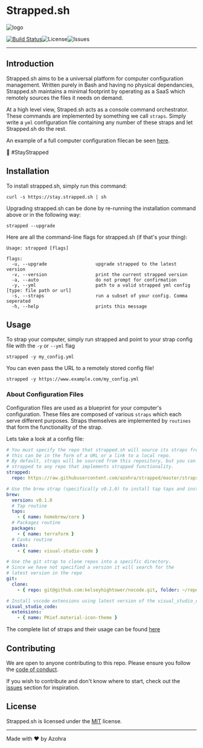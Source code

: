 # Strapped.sh

![logo](https://raw.githubusercontent.com/azohra/strapped/master/_static/img/logo-black.png)

[![Build Status](https://travis-ci.org/azohra/strapped.sh.svg?branch=master)](https://travis-ci.org/azohra/strapped.sh)![License](https://img.shields.io/github/license/azohra/strapped.sh.svg)![Issues](https://img.shields.io/github/issues/azohra/strapped.sh.svg)

---

## Introduction

Strapped.sh aims to be a universal platform for computer configuration management. Written purely in Bash
and having no physical dependancies, Strapped.sh maintains a minimal footprint by operating as a SaaS which remotely
sources the files it needs on demand.

At a high level view, Straped.sh acts as a console command orchestrator. These commands are implemented by something we
call `straps`. Simply write a `yml` configuration file containing any number of these straps and let Strapped.sh do the rest.

An example of a full computer configuration filecan be seen [here](https://gist.github.com/MatthewNielsen27/92b7c99e8c5b6632e977539110301def).

🔫 #StayStrapped

## Installation

To install strapped.sh, simply run this command:

```console
curl -s https://stay.strapped.sh | sh
```

Upgrading strapped.sh can be done by re-running the installation command above or in the following way:

```console
strapped --upgrade
```

Here are all the command-line flags for strapped.sh (if that's your thing):

```console
Usage: strapped [flags]

flags:
  -u, --upgrade                  upgrade strapped to the latest version
  -v, --version                  print the current strapped version
  -a, --auto                     do not prompt for confirmation
  -y, --yml                      path to a valid strapped yml config [type: file path or url]
  -s, --straps                   run a subset of your config. Comma seperated
  -h, --help                     prints this message
```

## Usage

To strap your computer, simply run strapped and point to your strap config file with the `-y` or `--yml` flag

```console
strapped -y my_config.yml
```

You can even pass the URL to a remotely stored config file!

```console
strapped -y https://www.example.com/my_config.yml
```

### About Configuration Files

Configuration files are used as a blueprint for your computer's configuration. These files are composed of various `straps`
which each serve different purposes. Straps themselves are implemented by `routines` that form the functionality of the strap.

Lets take a look at a config file:

```yaml
# You must specify the repo that strapped.sh will source its straps from
# this can be in the form of a URL or a link to a local repo.
# By default, straps will be sourced from this repository, but you can link
# strapped to any repo that implements strapped functionality.
strapped:
  repo: https://raw.githubusercontent.com/azohra/strapped/master/straps

# Use the brew strap (specifically v0.1.0) to install tap taps and install packages
brew:
  version: v0.1.0
  # Tap routine
  taps:
    - { name: homebrew/core }
  # Packages routine
  packages:
    - { name: terraform }
  # Casks routine
  casks:
    - { name: visual-studio-code }

# Use the git strap to clone repos into a specific directory.
# Since we have not specified a version it will search for the 
# latest version in the repo
git:
  clone:
    - { repo: git@github.com:kelseyhightower/nocode.git, folder: ~/repos }

# Install vscode extensions using latest version of the visual_studio_code strap
visual_studio_code:
  extensions:
    - { name: PKief.material-icon-theme }
```

The complete list of straps and their usage can be found [here](https://docs.strapped.sh/#/)

## Contributing

We are open to anyone contributing to this repo. Please ensure you follow the [code of conduct](https://github.com/azohra/strapped.sh/blob/master/CODE_OF_CONDUCT.md).

If you wish to contribute and don't know where to start, check out the [issues](https://github.com/azohra/strapped.sh/issues)
section for inspiration.

<!-- ### Using the compiler to generate new straps -->

## License

Strapped.sh is licensed under the [MIT](https://github.com/azohra/strapped.sh/blob/master/LICENSE) license.

---

Made with :heart: by Azohra